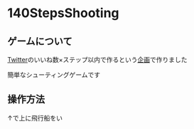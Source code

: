 # 140StepsShooting
## ゲームについて
[Twitter](https://twitter.com/Binary__number)のいいね数×ステップ以内で作るという[企画](https://twitter.com/Binary__number/status/1305631706645516290?s=20)で作りました

簡単なシューティングゲームです
## 操作方法
↑で上に飛行船をい
